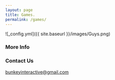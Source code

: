 ```yaml
---
layout: page
title: Games.
permalink: /games/
---
```


![_config.yml]({{ site.baseurl }}/images/Guys.png)

### More Info

### Contact Us

[bunkeyinteractive@gmail.com](mailto:bunkeyinteractive@gmail.com)